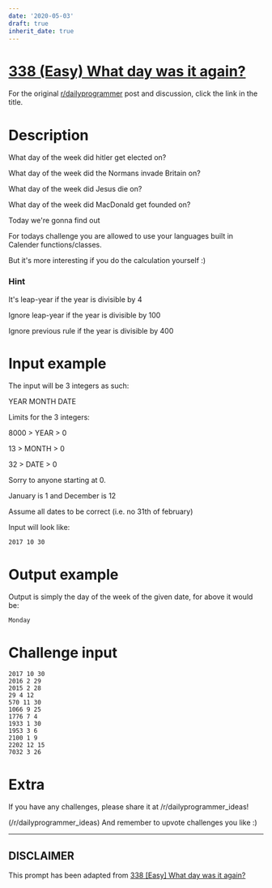 ```yaml
---
date: '2020-05-03'
draft: true
inherit_date: true
---
```


# [338 (Easy) What day was it again?](https://www.reddit.com/r/dailyprogrammer/comments/79npf9/20171030_challenge_338_easy_what_day_was_it_again/)

For the original [r/dailyprogrammer](https://www.reddit.com/r/dailyprogrammer/) post and discussion, click the link in the title.

# Description
What day of the week did hitler get elected on? 

What day of the week did the Normans invade Britain on? 

What day of the week did Jesus die on?

What day of the week did MacDonald get founded on?

Today we're gonna find out

For todays challenge you are allowed to use your languages built in Calender functions/classes.

But it's more interesting if you do the calculation yourself :)

### Hint
It's leap-year if the year is divisible by 4

Ignore leap-year if the year is divisible by 100

Ignore previous rule if the year is divisible by 400

# Input example
The input will be 3 integers as such:

YEAR MONTH DATE

Limits for the 3 integers:

8000 > YEAR > 0

13 > MONTH > 0

32 > DATE > 0

Sorry to anyone starting at 0.

January is 1 and December is 12 

Assume all dates to be correct (i.e. no 31th of february)

Input will look like:


```
2017 10 30
```
# Output example
Output is simply the day of the week of the given date, for above it would be:


```
Monday
```
# Challenge input

```
2017 10 30
2016 2 29
2015 2 28
29 4 12
570 11 30
1066 9 25
1776 7 4
1933 1 30
1953 3 6
2100 1 9
2202 12 15
7032 3 26
```
# Extra
If you have any challenges, please share it at /r/dailyprogrammer_ideas!

(/r/dailyprogrammer_ideas)
And remember to upvote challenges you like :)


----
## **DISCLAIMER**
This prompt has been adapted from [338 [Easy] What day was it again?](https://www.reddit.com/r/dailyprogrammer/comments/79npf9/20171030_challenge_338_easy_what_day_was_it_again/
)
